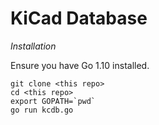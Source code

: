 KiCad Database
===============


*Installation*

Ensure you have  Go 1.10 installed.

```shell
git clone <this repo>
cd <this repo>
export GOPATH=`pwd`
go run kcdb.go
```
